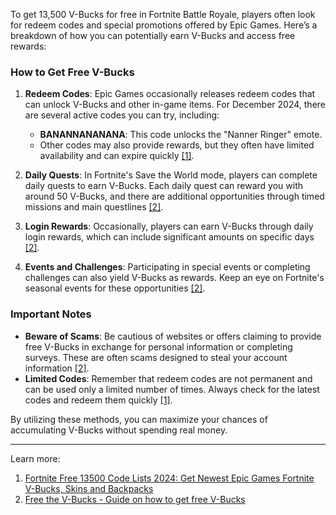 To get 13,500 V-Bucks for free in Fortnite Battle Royale, players often look for redeem codes and special promotions offered by Epic Games. Here’s a breakdown of how you can potentially earn V-Bucks and access free rewards:

### How to Get Free V-Bucks

1. **Redeem Codes**: Epic Games occasionally releases redeem codes that can unlock V-Bucks and other in-game items. For December 2024, there are several active codes you can try, including:
   - **BANANNANANANA**: This code unlocks the "Nanner Ringer" emote.
   - Other codes may also provide rewards, but they often have limited availability and can expire quickly [[1]](https://www.linkedin.com/pulse/fortnite-free-13500-code-lists-2024-get-newest-epic-9tyjc).

2. **Daily Quests**: In Fortnite's Save the World mode, players can complete daily quests to earn V-Bucks. Each daily quest can reward you with around 50 V-Bucks, and there are additional opportunities through timed missions and main questlines [[2]](https://freethevbucks.com/).

3. **Login Rewards**: Occasionally, players can earn V-Bucks through daily login rewards, which can include significant amounts on specific days [[2]](https://freethevbucks.com/).

4. **Events and Challenges**: Participating in special events or completing challenges can also yield V-Bucks as rewards. Keep an eye on Fortnite's seasonal events for these opportunities [[2]](https://freethevbucks.com/).

### Important Notes

- **Beware of Scams**: Be cautious of websites or offers claiming to provide free V-Bucks in exchange for personal information or completing surveys. These are often scams designed to steal your account information [[2]](https://freethevbucks.com/).
- **Limited Codes**: Remember that redeem codes are not permanent and can be used only a limited number of times. Always check for the latest codes and redeem them quickly [[1]](https://www.linkedin.com/pulse/fortnite-free-13500-code-lists-2024-get-newest-epic-9tyjc).

By utilizing these methods, you can maximize your chances of accumulating V-Bucks without spending real money.

---
Learn more:
1. [Fortnite Free 13500 Code Lists 2024: Get Newest Epic Games Fortnite V-Bucks, Skins and Backpacks](https://www.linkedin.com/pulse/fortnite-free-13500-code-lists-2024-get-newest-epic-9tyjc)
2. [Free the V-Bucks - Guide on how to get free V-Bucks](https://freethevbucks.com/)
